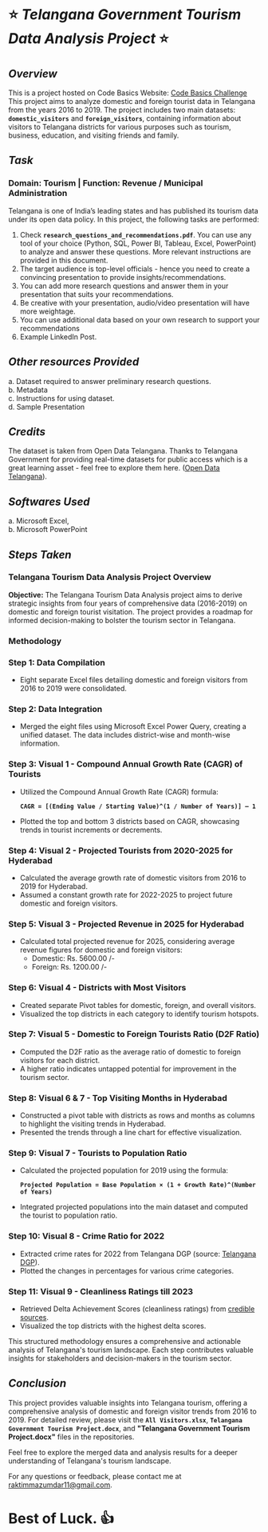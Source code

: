# ⭐ ***Telangana Government Tourism Data Analysis Project*** ⭐

## ***Overview***

This is a project hosted on Code Basics Website: [Code Basics Challenge](https://codebasics.io/challenge/codebasics-resume-project-challenge/10)  
This project aims to analyze domestic and foreign tourist data in Telangana from the years 2016 to 2019. The project includes two main datasets: **`domestic_visitors`** and **`foreign_visitors`**, containing information about visitors to Telangana districts for various purposes such as tourism, business, education, and visiting friends and family.
 
## ***Task***

### **Domain:** Tourism | **Function:** Revenue / Municipal Administration

Telangana is one of India’s leading states and has published its tourism data under its open data policy. In this project, the following tasks are performed:

1. Check **`research_questions_and_recommendations.pdf`**. You can use any tool of your choice (Python, SQL, Power BI, Tableau, Excel, PowerPoint) to analyze and answer these questions. More relevant instructions are provided in this document.
2. The target audience is top-level officials - hence you need to create a convincing presentation to provide insights/recommendations.
3. You can add more research questions and answer them in your presentation that suits your recommendations.
4. Be creative with your presentation, audio/video presentation will have more weightage.
5. You can use additional data based on your own research to support your recommendations
6. Example LinkedIn Post.

## ***Other resources Provided***

a. Dataset required to answer preliminary research questions.  
b. Metadata  
c. Instructions for using dataset.  
d. Sample Presentation

## ***Credits*** 

The dataset is taken from Open Data Telangana. Thanks to Telangana Government for providing real-time datasets for public access which is a great learning asset - feel free to explore them here. ([Open Data Telangana](https://data.telangana.gov.in/)).

## ***Softwares Used***

a. Microsoft Excel,  
b. Microsoft PowerPoint

## ***Steps Taken***

### Telangana Tourism Data Analysis Project Overview

**Objective:**
The Telangana Tourism Data Analysis project aims to derive strategic insights from four years of comprehensive data (2016-2019) on domestic and foreign tourist visitation. The project provides a roadmap for informed decision-making to bolster the tourism sector in Telangana.

### Methodology

### Step 1: Data Compilation
- Eight separate Excel files detailing domestic and foreign visitors from 2016 to 2019 were consolidated.
  
### Step 2: Data Integration
- Merged the eight files using Microsoft Excel Power Query, creating a unified dataset. The data includes district-wise and month-wise information.

### Step 3: Visual 1 - Compound Annual Growth Rate (CAGR) of Tourists
- Utilized the Compound Annual Growth Rate (CAGR) formula:
  
  **`CAGR = [(Ending Value / Starting Value)^(1 / Number of Years)] – 1`**
- Plotted the top and bottom 3 districts based on CAGR, showcasing trends in tourist increments or decrements.

### Step 4: Visual 2 - Projected Tourists from 2020-2025 for Hyderabad
- Calculated the average growth rate of domestic visitors from 2016 to 2019 for Hyderabad.
- Assumed a constant growth rate for 2022-2025 to project future domestic and foreign visitors.

### Step 5: Visual 3 - Projected Revenue in 2025 for Hyderabad
- Calculated total projected revenue for 2025, considering average revenue figures for domestic and foreign visitors:
  - Domestic: Rs. 5600.00 /-
  - Foreign: Rs. 1200.00 /-

### Step 6: Visual 4 - Districts with Most Visitors
- Created separate Pivot tables for domestic, foreign, and overall visitors.
- Visualized the top districts in each category to identify tourism hotspots.

### Step 7: Visual 5 - Domestic to Foreign Tourists Ratio (D2F Ratio)
- Computed the D2F ratio as the average ratio of domestic to foreign visitors for each district.
- A higher ratio indicates untapped potential for improvement in the tourism sector.

### Step 8: Visual 6 & 7 - Top Visiting Months in Hyderabad
- Constructed a pivot table with districts as rows and months as columns to highlight the visiting trends in Hyderabad.
- Presented the trends through a line chart for effective visualization.

### Step 9: Visual 7 - Tourists to Population Ratio
- Calculated the projected population for 2019 using the formula:

  **`Projected Population = Base Population × (1 + Growth Rate)^(Number of Years)`**
- Integrated projected populations into the main dataset and computed the tourist to population ratio.

### Step 10: Visual 8 - Crime Ratio for 2022
- Extracted crime rates for 2022 from Telangana DGP (source: [Telangana DGP](https://www.aninews.in/news/national/general-news/crime-rate-increased-by-444-pc-in-state-compared-to-last-year-telangana-dgp20221229232153/)).
- Plotted the changes in percentages for various crime categories.

### Step 11: Visual 9 - Cleanliness Ratings till 2023
- Retrieved Delta Achievement Scores (cleanliness ratings) from [credible sources](https://sbm.gov.in/SSG2023/ODFPLusRankingDeltaScore.aspx).
- Visualized the top districts with the highest delta scores.

This structured methodology ensures a comprehensive and actionable analysis of Telangana's tourism landscape. Each step contributes valuable insights for stakeholders and decision-makers in the tourism sector.

## ***Conclusion***

This project provides valuable insights into Telangana tourism, offering a comprehensive analysis of domestic and foreign visitor trends from 2016 to 2019. For detailed review, please visit the **`All Visitors.xlsx`**, **`Telangana Government Tourism Project.docx`**, and **"Telangana Government Tourism Project.docx"** files in the repositories.

Feel free to explore the merged data and analysis results for a deeper understanding of Telangana's tourism landscape.

For any questions or feedback, please contact me at raktimmazumdar11@gmail.com. 

# **Best of Luck.** 👍
